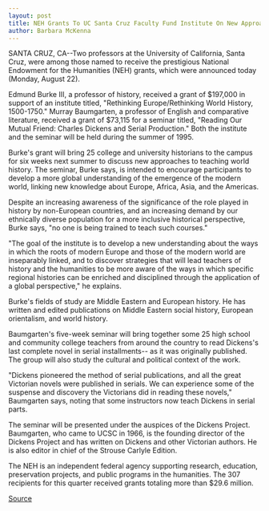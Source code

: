 ```yaml
---
layout: post
title: NEH Grants To UC Santa Cruz Faculty Fund Institute On New Approaches To History, Seminar On Dickens's Last Novel
author: Barbara McKenna
---
```


SANTA CRUZ, CA--Two professors at the University of California,  Santa Cruz, were among those named to receive the prestigious  National Endowment for the Humanities (NEH) grants, which were  announced today (Monday, August 22).

Edmund Burke III, a professor of history, received a grant of  $197,000 in support of an institute titled, "Rethinking  Europe/Rethinking World History, 1500-1750." Murray Baumgarten, a  professor of English and comparative literature, received a grant of  $73,115 for a seminar titled, "Reading Our Mutual Friend: Charles  Dickens and Serial Production." Both the institute and the seminar  will be held during the summer of 1995.

Burke's grant will bring 25 college and university historians to  the campus for six weeks next summer to discuss new approaches to  teaching world history. The seminar, Burke says, is intended to  encourage participants to develop a more global understanding of the  emergence of the modern world, linking new knowledge about Europe,  Africa, Asia, and the Americas.

Despite an increasing awareness of the significance of the role  played in history by non-European countries, and an increasing  demand by our ethnically diverse population for a more inclusive  historical perspective, Burke says, "no one is being trained to teach  such courses."

"The goal of the institute is to develop a new understanding  about the ways in which the roots of modern Europe and those of the  modern world are inseparably linked, and to discover strategies that  will lead teachers of history and the humanities to be more aware of  the ways in which specific regional histories can be enriched and  disciplined through the application of a global perspective," he  explains.

Burke's fields of study are Middle Eastern and European history.  He has written and edited publications on Middle Eastern social  history, European orientalism, and world history.

Baumgarten's five-week seminar will bring together some 25  high school and community college teachers from around the country  to read Dickens's last complete novel in serial installments-- as it was originally published. The group will also study the cultural  and political context of the work.

"Dickens pioneered the method of serial publications, and all  the great Victorian novels were published in serials. We can  experience some of the suspense and discovery the Victorians did in  reading these novels," Baumgarten says, noting that some  instructors now teach Dickens in serial parts.

The seminar will be presented under the auspices of the  Dickens Project. Baumgarten, who came to UCSC in 1966, is the  founding director of the Dickens Project and has written on Dickens  and other Victorian authors. He is also editor in chief of the Strouse  Carlyle Edition.

The NEH is an independent federal agency supporting research,  education, preservation projects, and public programs in the  humanities. The 307 recipients for this quarter received grants  totaling more than $29.6 million.

[Source](http://www1.ucsc.edu/news_events/press_releases/archive/94-95/08-94/082294-NEH_grants_awarded_.html "Permalink to 082294-NEH_grants_awarded_")
